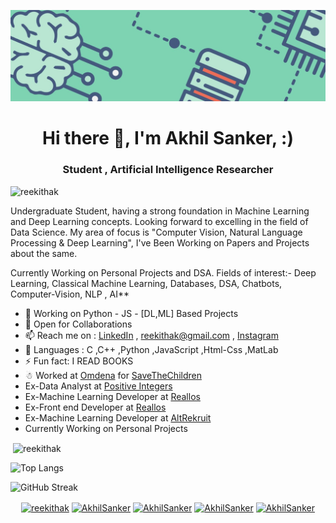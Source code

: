 
![Let Through New](https://github.com/reekithak/reekithak/blob/master/1.jpg)
 
<h1 align="center"> Hi there 👋, I'm Akhil Sanker, :) </h1>
<h3 align="center">Student , Artificial Intelligence Researcher</h3>

<p align="left"> <img src="https://komarev.com/ghpvc/?username=reekithak" alt="reekithak" /> </p>



Undergraduate Student, having a strong foundation in Machine Learning and Deep Learning concepts. Looking forward to excelling in the field of Data Science.
My area of focus is "Computer Vision, Natural Language Processing & Deep Learning", I've Been Working on Papers and Projects about the same.

Currently Working on Personal Projects and DSA.
Fields of interest:- Deep Learning, Classical Machine Learning, Databases, DSA, Chatbots, Computer-Vision, NLP , AI** 


- 🔭 Working on Python - JS - [DL,ML] Based Projects
- 👯 Open for Collaborations 
- 📫 Reach me on : [LinkedIn](https://www.linkedin.com/in/akhilsanker/) , reekithak@gmail.com  , [Instagram](https://www.instagram.com/akhilsank.er/)
- 👻 Languages : C ,C++ ,Python ,JavaScript ,Html-Css ,MatLab
- ⚡ Fun fact: I READ BOOKS
- ☃ Worked at [Omdena](https://omdena.com/) for [SaveTheChildren](https://www.savethechildren.net/)
- Ex-Data Analyst at [Positive Integers](http://www.positiveintegers.com/)
- Ex-Machine Learning Developer at [Reallos](https://www.reallos.com/)
- Ex-Front end Developer at [Reallos](https://www.reallos.com/)
- Ex-Machine Learning Developer at [AltRekruit](https://altrekruit.com/)
- Currently Working on Personal Projects


<p>&nbsp;<img align="center" src="https://github-readme-stats.vercel.app/api?username=reekithak&show_icons=truea&count_private=true&theme=gotham)" alt="reekithak" /></p>

![Top Langs](https://github-readme-stats.vercel.app/api/top-langs/?username=reekithak&layout=compact)

![GitHub Streak](https://github-readme-streak-stats.herokuapp.com/?user=reekithak)



<p align="center">
<a href="https://dev.to/reekithak" target="blank"><img align="center" src="https://cdn.jsdelivr.net/npm/simple-icons@3.0.1/icons/dev-dot-to.svg" alt="reekithak" height="30" width="30" /></a>
<a href="https://twitter.com/ak_iL_reEkit_H" target="blank"><img align="center" src="https://cdn.jsdelivr.net/npm/simple-icons@3.0.1/icons/twitter.svg" alt="AkhilSanker" height="30" width="30" /></a>
<a href="https://www.linkedin.com/in/akhilsanker/" target="blank"><img align="center" src="https://cdn.jsdelivr.net/npm/simple-icons@3.0.1/icons/linkedin.svg" alt="AkhilSanker" height="30" width="30" /></a>
<a href="https://kaggle.com/reekithak" target="blank"><img align="center" src="https://cdn.jsdelivr.net/npm/simple-icons@3.0.1/icons/kaggle.svg" alt="AkhilSanker" height="30" width="30" /></a>
<a href="https://instagram.com/akhilsank.er" target="blank"><img align="center" src="https://cdn.jsdelivr.net/npm/simple-icons@3.0.1/icons/instagram.svg" alt="AkhilSanker" height="30" width="30" /></a>
</p>

